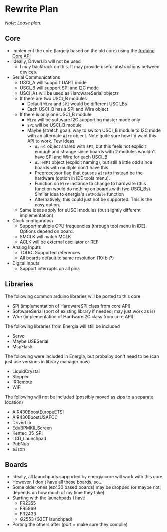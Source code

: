 # Rewrite Plan

*Note: Loose plan.*

## Core

- Implement the core (largely based on the old core) using the [Arduino Core API](https://github.com/arduino/ArduinoCore-API)
- Ideally, DriverLib will not be used
    - I may backtrack on this. It may provide useful abstractions between devices.
- Serial Communications
    - USCI_A will support UART mode
    - USCI_B will support SPI and I2C mode
    - USCI_As will be used as HardwareSerial objects
    - If there are two USCI_B modules
        - Default `Wire` and `SPI` would be different USCI_Bs
        - Each USCI_B has a SPI and Wire object
    - If there is only one USCI_B module
        - `Wire` will be software I2C supporting master mode only
        - `SPI` will be USCI_B module
        - Maybe (stretch goal): way to switch USCI_B module to I2C mode with an alternate `Wire` object. Note quite sure how I'd want this API to work. Few ideas: 
            - `Wire1` object shared with `SPI`, but this feels not explicit enough and strange since boards with 2 modules wouldn't have SPI and Wire for each USCI_B
            - `WireSPI` object (explicit naming), but still a little odd since boards with multiple don't have this
            - Preprocessor flag that causes `Wire` to instead be the hardware (option in IDE tools menu).
            - Function on `Wire` instance to change to hardware (this function would do nothing on boards with two USCI_Bs). Similar idea to energia's `setModule` function
            - Alternatively, this could just not be supported. This is the easy option.
    - Same ideas apply for eUSCI modules (but slightly different implementation)
- Clock configuration
    - Support multiple CPU frequencies (through tool menu in IDE). Options depend on board.
    - SMCLK will match MCLK
    - ACLK will be external oscillator or REF
- Analog Inputs
    - TODO: Supported references
    - All boards default to same resolution (10-bit?)
- Digital Inputs
    - Support interrupts on all pins


## Libraries

The following common arduino libraries will be ported to this core

- SPI (implementation of HardwareSPI class from core API)
- SoftwareSerial (port of existing library if needed; may just work as is)
- Wire (implementation of HardwareI2C class from core API)


The following libraries from Energia will still be included

- Servo
- Maybe USBSerial
- MspFlash


The following were included in Energia, but probalby don't need to be (can just use versions in library manager now)

- LiquidCrystal
- Stepper
- IRRemote
- WiFi

The following will not be included (possibly moved as zips to a separate location)

- AIR430BoostEuropeETSI
- AIR430BoostUSAFCC
- DriverLib
- EduBPMKII_Screen
- Kentec_35_SPI
- LCD_Launchpad
- PubNub
- aJson


## Boards

- Ideally, all launchpads supported by energia core will work with this core
- However, I don't have all these boards, so...
- Some older ones (ez430 based boards) may be dropped (or maybe not; depends on how much of my time they take)
- Starting with the launchpads I have
    - FR2355
    - FR5969
    - FR2433
    - G2553 (G2ET launchpad)
- Porting the others after (port = make sure they compile)